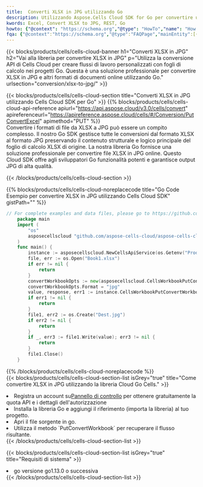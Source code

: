 ```yaml
---
title:  Converti XLSX in JPG utilizzando Go
description: Utilizzando Aspose.Cells Cloud SDK for Go per convertire un file in formato XLSX in un file in formato JPG.
kwords: Excel, Convert XLSX to JPG, REST, Go
howto: {"@context": "https://schema.org","@type": "HowTo","name": "How to convert XLSX to JPG using the Cells Cloud Go library.","description": "How to convert XLSX to JPG using the Cells Cloud Go library.","image": {"@type": "ImageObject"},"url": "/go/conversion/xlsx-to-jpg/","step": [{ "@type": "HowToStep","name": "How to convert XLSX to JPG using the Cells Cloud Go library. step 1", "image": {"@type": "ImageObject",},"url": "/go/conversion/xlsx-to-jpg/","text": "Register an account at <a href='https://dashboard.aspose.cloud/'>Dashboard</a> to get free API quota & authorization details",},{ "@type": "HowToStep","name": "How to convert XLSX to JPG using the Cells Cloud Go library. step 1", "image": {"@type": "ImageObject",},"url": "/go/conversion/xlsx-to-jpg/","text": "Install Go library and add the reference (import the library) to your project.",},{ "@type": "HowToStep","name": "How to convert XLSX to JPG using the Cells Cloud Go library. step 1", "image": {"@type": "ImageObject",},"url": "/go/conversion/xlsx-to-jpg/","text": "Open the source file in go.",},{ "@type": "HowToStep","name": "How to convert XLSX to JPG using the Cells Cloud Go library. step 1", "image": {"@type": "ImageObject",},"url": "/go/conversion/xlsx-to-jpg/","text": "Use the `PutConvertWorkbook` method to retrieve the resulting stream.",}, ],"supply": {"@type": "HowToSupply","name": "document"},"tool": [{"@type": "HowToTool","name": "Goland, Visual Studio Code, Eclipse"},{"@type": "HowToTool","name": "Aspose Cells"}],"totalTime": "PT6M"}
fqa: {"@context":"https://schema.org","@type":"FAQPage","mainEntity":[{"@type":"Question","name":"Why convert file formats in C# using REST API?","acceptedAnswer":{"@type":"Answer","text":"Documents are encoded in many ways, and some files may be incompatible with the software you use. To open and read such files, just convert them to appropriate file formats.<br/><ol><li>Install .NET SDK and add the reference (import the library) to your project.</li><li>Open the source file in C# using REST API.</li><li>Call the PutConvertWorkbookRequest() method, passing an output filename with required extension.</li><li>Get the result of conversion as a separate file.</li></ol>"}},{"@type":"Question","name":"What file formats can I convert with your C# library?","acceptedAnswer":{"@type":"Answer","text":"We support a variety of file formats for conversion using .NET library, including XLSX, Excel, xls , PDF, CSV, HTML, Markdown, XML, PNG, JPG, TIFF, Json, TXT and many more."}},{"@type":"Question","name":"What is the maximum allowed file size for conversion using this .NET library?","acceptedAnswer":{"@type":"Answer","text":"There are no file size limits for format conversions using .NET library."}}]}
---
```

{{< blocks/products/cells/cells-cloud-banner h1="Converti XLSX in JPG" h2="Vai alla libreria per convertire XLSX in JPG" p="Utilizza la conversione API di Cells Cloud per creare flussi di lavoro personalizzati con fogli di calcolo nei progetti Go. Questa è una soluzione professionale per convertire XLSX in JPG e altri formati di documenti online utilizzando Go." urlsection="conversion/xlsx-to-jpg/" >}}

{{< blocks/products/cells/cells-cloud-section title="Converti XLSX in JPG utilizzando Cells Cloud SDK per Go" >}}
{{% blocks/products/cells/cells-cloud-api-reference apiurl="https://api.aspose.cloud/v3.0/cells/convert" apireferenceurl="https://apireference.aspose.cloud/cells/#/Conversion/PutConvertExcel" apimethod="PUT" %}}
<br/>
Convertire i formati di file da XLSX a JPG può essere un compito complesso. Il nostro Go SDK gestisce tutte le conversioni dal formato XLSX al formato JPG preservando il contenuto strutturale e logico principale del foglio di calcolo XLSX di origine. La nostra libreria Go fornisce una soluzione professionale per convertire file XLSX in JPG online. Questo Cloud SDK offre agli sviluppatori Go funzionalità potenti e garantisce output JPG di alta qualità.

{{< /blocks/products/cells/cells-cloud-section >}}

{{% blocks/products/cells/cells-cloud-noreplacecode title="Go Code Esempio per convertire XLSX in JPG utilizzando Cells Cloud SDK" gistPath="" %}}
 
```go
// For complete examples and data files, please go to https://github.com/aspose-cells-cloud/aspose-cells-cloud-go/
    package main
    import (
	    "os"
	    asposecellscloud "github.com/aspose-cells-cloud/aspose-cells-cloud-go/v22"
    )
    func main() {
	    instance := asposecellscloud.NewCellsApiService(os.Getenv("ProductClientId"), os.Getenv("ProductClientSecret"))
	    file, err := os.Open("Book1.xlsx")
	    if err != nil {
		    return
	    }
	    convertWorkbookOpts := new(asposecellscloud.CellsWorkbookPutConvertWorkbookOpts)
	    convertWorkbookOpts.Format = "jpg"
	    value, response, err1 := instance.CellsWorkbookPutConvertWorkbook(file, convertWorkbookOpts)
	    if err1 != nil {
		    return
	    }
	    file1, err2 := os.Create("Dest.jpg")
	    if err2 != nil {
		    return
	    }
	    if _, err3 := file1.Write(value); err3 != nil {
		    return
	    }
	    file1.Close()
    }
```
 
{{% /blocks/products/cells/cells-cloud-noreplacecode %}}
<br/>
{{< blocks/products/cells/cells-cloud-section-list isGrey="true" title="Come convertire XLSX in JPG utilizzando la libreria Cloud Go Cells." >}}
<li> Registra un account su<a href="https://dashboard.aspose.cloud/">Pannello di controllo</a> per ottenere gratuitamente la quota API e i dettagli dell'autorizzazione</li>
<li>Installa la libreria Go e aggiungi il riferimento (importa la libreria) al tuo progetto.</li>
<li>Apri il file sorgente in go.</li>
<li>Utilizza il metodo `PutConvertWorkbook` per recuperare il flusso risultante.</li>
{{< /blocks/products/cells/cells-cloud-section-list >}}

{{< blocks/products/cells/cells-cloud-section-list isGrey="true" title="Requisiti di sistema" >}}
<li>go versione go1.13.0 o successiva</li>
{{< /blocks/products/cells/cells-cloud-section-list >}}
